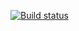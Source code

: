[![Build status](https://ci.appveyor.com/api/projects/status/xnal5l8h58dm5tb7?svg=true)](https://ci.appveyor.com/project/PotapovEvgeny/javaqamid75selenium)